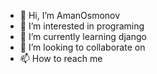 - 👋 Hi, I’m AmanOsmonov
- 👀 I’m interested in programing
- 🌱 I’m currently learning django
- 💞️ I’m looking to collaborate on
- 📫 How to reach me 

<!---
AmanOsmonov/AmanOsmonov is a ✨ special ✨ repository because its `README.md` (this file) appears on your GitHub profile.
You can click the Preview link to take a look at your changes.
--->
